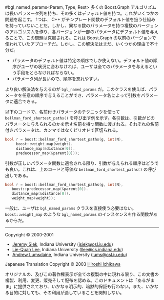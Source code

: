 #bgl_named_params<Param, Type, Rest>
多くの Boost.Graph アルゴリズムは長いパラメータ列を持ち、その多くはデフォルト値を持つ。これがいくつかの問題を起こす。 1つは、 C++ がテンプレート関数のデフォルト値を扱う仕組みを持っていないことだ。しかし、異なる数のパラメータを持つ複数のバージョンのアルゴリズムを作り、各バージョンが一部のパラメータにデフォルト値を与えることで、この問題は克服される。これは Boost.Graph の以前のバージョンで使われていたアプローチだ。しかし、この解決法はまだ、いくつかの理由で不十分だ。

- パラメータのデフォルト値は特定の順序でしか使えない。デフォルト値の順序がユーザの状況に合わなければ、ユーザは全てのパラメータを与えるという手段をとらなければならない。
- パラメータ列が長いので、順序を忘れやすい。

より良い解決法を与えるのが `bgl_named_params` だ。このクラスを使えば、パラメータを任意の順序で与えることができ、パラメータ名によって引数をパラメータに適合できる。

以下のコードで、名前付きパラメータのテクニックを使って `bellman_ford_shortest_paths()` を呼び出す例を示す。各引数は、引数がどのパラメータに与えられるのかを示す名前を持つ関数に渡される。それぞれの名前付きパラメータは、カンマではなくピリオドで区切られる。

```cpp
bool r = boost::bellman_ford_shortest_paths(g, int(N), 
     boost::weight_map(weight).
     distance_map(&distance[0]).
     predecessor_map(&parent[0]));
```

引数が正しいパラメータ関数に適合される限り、引数が与えられる順序はどうでも良い。これは、上のコードと等価な `bellman_ford_shortest_paths()` の呼び出しである。

```cpp
bool r = boost::bellman_ford_shortest_paths(g, int(N), 
   boost::predecessor_map(&parent[0]).
   distance_map(&distance[0]).
   weight_map(weight));
```

一般に、ユーザは `bgl_named_params` クラスを直接使う必要はない。 `boost::weight_map` のような `bgl_named_params` のインスタンスを作る関数があるからだ。


***
Copyright © 2000-2001

- [Jeremy Siek](http://www.boost.org/doc/libs/1_31_0/people/jeremy_siek.htm), Indiana University (<jsiek@osl.iu.edu>)
- [Lie-Quan Lee](http://www.boost.org/doc/libs/1_31_0/people/liequan_lee.htm), Indiana University (<llee@cs.indiana.edu>)
- [Andrew Lumsdaine](http://www.osl.iu.edu/~lums), Indiana University (<lums@osl.iu.edu>)

Japanese Translation Copyright © 2003 [Hiroshi Ichikawa](gimite@mx12.freecom.ne.jp)

オリジナルの、及びこの著作権表示が全ての複製の中に現れる限り、この文書の複製、利用、変更、販売そして配布を認める。このドキュメントは「あるがまま」に提供されており、いかなる明示的、暗黙的保証も行わない。また、いかなる目的に対しても、その利用が適していることを関知しない。

